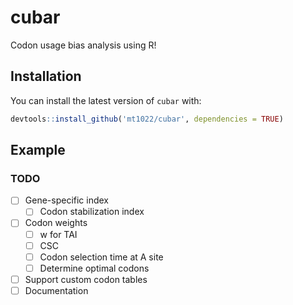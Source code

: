 
# cubar

<!-- badges: start -->
<!-- badges: end -->

Codon usage bias analysis using R!

## Installation

You can install the latest version of `cubar` with:

``` r
devtools::install_github('mt1022/cubar', dependencies = TRUE)
```

## Example



### TODO
- [ ] Gene-specific index
    - [ ] Codon stabilization index
- [ ] Codon weights
    - [ ] w for TAI
    - [ ] CSC
    - [ ] Codon selection time at A site
    - [ ] Determine optimal codons
- [ ] Support custom codon tables
- [ ] Documentation
